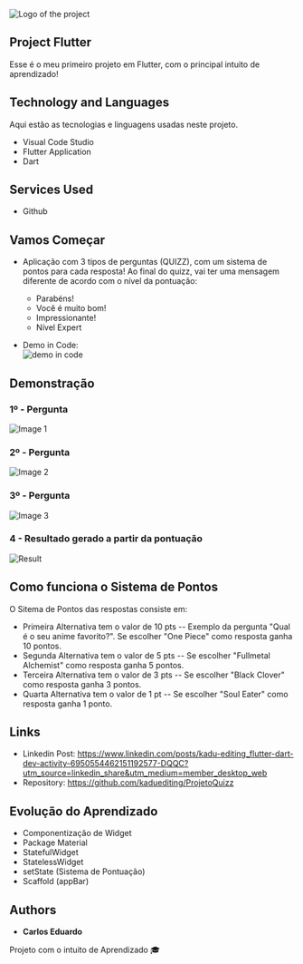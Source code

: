 
![Logo of the project](https://github.com/kaduediting/ProjetoQuizz/blob/main/public/readme/quiz%20logo.png)


## Project Flutter
Esse é o meu primeiro projeto em Flutter, com o principal intuito de aprendizado!


## Technology and Languages

Aqui estão as tecnologias e linguagens usadas neste projeto.

* Visual Code Studio
* Flutter Application
* Dart

## Services Used

* Github

## Vamos Começar

* Aplicação com 3 tipos de perguntas (QUIZZ), com um sistema de pontos para cada resposta! Ao final do quizz, vai ter uma mensagem diferente de acordo com o nível da pontuação:
  - Parabéns!
  - Você é muito bom!
  - Impressionante!
  - Nível Expert
  
* Demo in Code:  
![demo in code](https://github.com/kaduediting/ProjetoQuizz/blob/main/public/readme/demoincode.jpg)

## Demonstração

### 1º - Pergunta

![Image 1](https://github.com/kaduediting/ProjetoQuizz/blob/main/public/readme/1.jpg)

### 2º - Pergunta

![Image 2](https://github.com/kaduediting/ProjetoQuizz/blob/main/public/readme/2.jpg)

### 3º - Pergunta

![Image 3](https://github.com/kaduediting/ProjetoQuizz/blob/main/public/readme/3.jpg)

### 4 - Resultado gerado a partir da pontuação

![Result](https://github.com/kaduediting/ProjetoQuizz/blob/main/public/readme/4.jpg)

## Como funciona o Sistema de Pontos

O Sitema de Pontos das respostas consiste em:
 - Primeira Alternativa tem o valor de 10 pts -- Exemplo da pergunta "Qual é o seu anime favorito?". Se escolher "One Piece" como resposta ganha 10 pontos.
 - Segunda Alternativa tem o valor de 5 pts -- Se escolher "Fullmetal Alchemist" como resposta ganha 5 pontos.
 - Terceira Alternativa tem o valor de 3 pts -- Se escolher "Black Clover" como resposta ganha 3 pontos.
 - Quarta Alternativa tem o valor de 1 pt -- Se escolher "Soul Eater" como resposta ganha 1 ponto.


## Links
  - Linkedin Post: https://www.linkedin.com/posts/kadu-editing_flutter-dart-dev-activity-6950554462151192577-DQQC?utm_source=linkedin_share&utm_medium=member_desktop_web
  - Repository: https://github.com/kaduediting/ProjetoQuizz

  ## Evolução do Aprendizado

  - Componentização de Widget
  - Package Material
  - StatefulWidget
  - StatelessWidget
  - setState (Sistema de Pontuação)
  - Scaffold (appBar)

  ## Authors

  * **Carlos Eduardo** 

  Projeto com o intuito de Aprendizado 🎓
